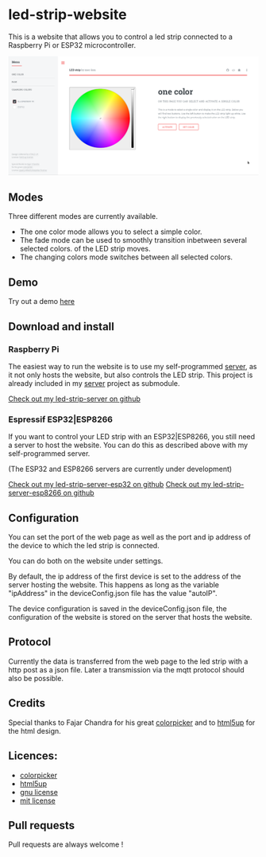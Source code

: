 led-strip-website
====================================

This is a website that allows you to control a led strip connected to a Raspberry Pi or ESP32 microcontroller.

![](demo/led_strip_website.png)


Modes
--------

Three different modes are currently available.
* The one color mode allows you to select a simple color.
* The fade mode can be used to smoothly transition inbetween several selected colors. of the LED strip moves.
* The changing colors mode switches between all selected colors.

Demo
--------

Try out a demo <a href="https://mec-kon.github.io/led-strip-website/src/" target="_blank">here</a>


Download and install
--------

### Raspberry Pi
The easiest way to run the website is to use my self-programmed [server](https://github.com/mec-kon/led-strip-server), 
as it not only hosts the website, but also controls the LED strip.
This project is already included in my [server](https://github.com/mec-kon/led-strip-server) project as submodule.

[Check out my led-strip-server on github](https://github.com/mec-kon/led-strip-server)

### Espressif ESP32|ESP8266
If you want to control your LED strip with an ESP32|ESP8266, you still need a server to host the website.
You can do this as described above with my self-programmed server.

(The ESP32 and ESP8266 servers are currently under development)

[Check out my led-strip-server-esp32 on github](https://github.com/mec-kon/led-strip-server-esp32)
[Check out my led-strip-server-esp8266 on github](https://github.com/mec-kon/led-strip-server-esp8266)



Configuration
--------
You can set the port of the web page as well as the port and ip address 
of the device to which the led strip is connected.

You can do both on the website under settings.

By default, the ip address of the first device is set to the address of the server hosting the website.
This happens as long as the variable "ipAddress" in the deviceConfig.json file has the value "autoIP".

The device configuration is saved in the deviceConfig.json file, 
the configuration of the website is stored on the server that hosts the website.

Protocol
--------
Currently the data is transferred from the web page to the led strip with a http post as a json file.
Later a transmission via the mqtt protocol should also be possible.


Credits
--------

Special thanks to Fajar Chandra
for his great [colorpicker](https://github.com/fujaru/jquery-wheelcolorpicker) and to
[html5up](https://html5up.net/) for the html design.

Licences:
--------

* [colorpicker](https://github.com/fujaru/jquery-wheelcolorpicker/blob/master/LICENSE)
* [html5up](https://html5up.net/license)
* [gnu license](https://github.com/mec-kon/led-strip-website/blob/master/GNU-LICENSE)
* [mit license](https://github.com/mec-kon/led-strip-website/blob/master/MIT-LICENSE)


Pull requests
--------

Pull requests are always welcome !
